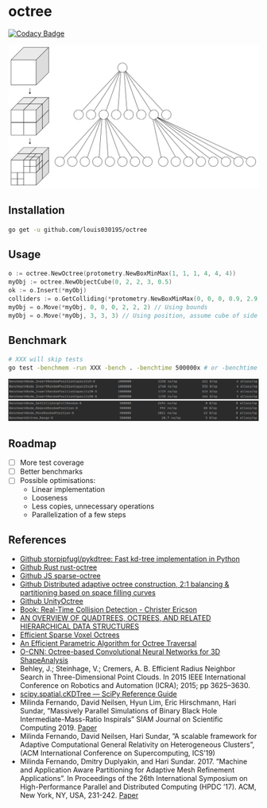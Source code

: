 
# octree

[![Codacy Badge](https://api.codacy.com/project/badge/Grade/3aa076e74fce4e80af0e694116444410)](https://app.codacy.com/gh/louis030195/octree?utm_source=github.com&utm_medium=referral&utm_content=louis030195/octree&utm_campaign=Badge_Grade_Dashboard)

![octree](docs/octree.png)

## Installation

```bash
go get -u github.com/louis030195/octree
```

## Usage

```go
o := octree.NewOctree(protometry.NewBoxMinMax(1, 1, 1, 4, 4, 4))
myObj := octree.NewObjectCube(0, 2, 2, 3, 0.5)
ok := o.Insert(*myObj)
colliders := o.GetColliding(*protometry.NewBoxMinMax(0, 0, 0, 0.9, 2.9, 0.9))
myObj = o.Move(*myObj, 0, 0, 0, 2, 2, 2) // Using bounds
myObj = o.Move(*myObj, 3, 3, 3) // Using position, assume cube of side 1
```

## Benchmark

```bash
# XXX will skip tests
go test -benchmem -run XXX -bench . -benchtime 500000x # or -benchtime 0.02s
```

![b1](docs/bench1.png)
![b2](docs/bench2.png)


## Roadmap

- [ ] More test coverage
- [ ] Better benchmarks
- [ ] Possible optimisations: 
    - Linear implementation
    - Looseness
    - Less copies, unnecessary operations
    - Parallelization of a few steps

## References

- [Github storpipfugl/pykdtree: Fast kd-tree implementation in Python](https://github.com/storpipfugl/pykdtree)
- [Github Rust rust-octree](https://github.com/ybyygu/rust-octree)
- [Github JS sparse-octree](https://github.com/vanruesc/sparse-octree)
- [Github Distributed adaptive octree construction, 2:1 balancing & partitioning based on space filling curves](https://github.com/paralab/Dendro-5.01)
- [Github UnityOctree](https://github.com/Nition/UnityOctree)
- [Book: Real-Time Collision Detection - Christer Ericson](https://www.amazon.com/exec/obidos/tg/detail/-/1558607323?tag=realtimecolli-20)
- [AN OVERVIEW OF QUADTREES, OCTREES, AND RELATED HIERARCHICAL DATA STRUCTURES](https://www.cs.umd.edu/~hjs/pubs/Samettfcgc88-ocr.pdf)
- [Efficient Sparse Voxel Octrees](https://research.nvidia.com/publication/efficient-sparse-voxel-octrees)
- [An Efficient Parametric Algorithm for Octree Traversal](http://wscg.zcu.cz/wscg2000/Papers_2000/X31.pdf)
- [O-CNN: Octree-based Convolutional Neural Networks for 3D ShapeAnalysis](https://wang-ps.github.io/O-CNN_files/CNN3D.pdf)
- Behley, J.; Steinhage, V.; Cremers, A. B. Efficient Radius Neighbor Search in
    Three-Dimensional Point Clouds. In 2015 IEEE International Conference on
    Robotics and Automation (ICRA); 2015; pp 3625–3630.
- [scipy.spatial.cKDTree — SciPy Reference Guide](https://docs.scipy.org/doc/scipy/reference/generated/scipy.spatial.cKDTree.html)
- Milinda Fernando, David Neilsen, Hyun Lim, Eric Hirschmann, Hari Sundar, ”Massively Parallel Simulations of Binary Black Hole Intermediate-Mass-Ratio Inspirals” SIAM Journal on Scientific Computing 2019. [Paper](https://doi.org/10.1137/18M1196972)
- Milinda Fernando, David Neilsen, Hari Sundar, ”A scalable framework for Adaptive Computational General Relativity on Heterogeneous Clusters”, (ACM International Conference on Supercomputing, ICS’19)
- Milinda Fernando, Dmitry Duplyakin, and Hari Sundar. 2017. ”Machine and Application Aware Partitioning for Adaptive Mesh Refinement Applications”. In Proceedings of the 26th International Symposium on High-Performance Parallel and Distributed Computing (HPDC ’17). ACM, New York, NY, USA, 231-242. [Paper](https://doi.org/10.1145/3078597.3078610)
